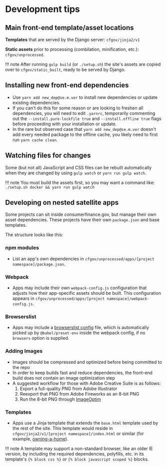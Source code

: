 # Development tips


## Main front-end template/asset locations

**Templates** that are served by the Django server: `cfgov/jinja2/v1`

**Static assets** prior to processing (combilation, minification, etc.):
`cfgov/unprocessed`.

!!! note
    After running `gulp build` (or `./setup.sh`) the site's assets are copied over to `cfgov/static_built`,
    ready to be served by Django.


## Installing new front-end dependencies

- Use `yarn add new_dep@se.m.ver` to install new dependencies
  or update existing dependencies.
- If you can't do this for some reason or are looking to freshen all dependencies,
  you will need to edit `.yarnrc`, temporarily commenting out the `--install.pure-lockfile true`
  and `--install.offline true` flags before proceeding with your installation or update.
- In the rare but observed case that `yarn add new_dep@se.m.ver` doesn't add
  every needed package to the offline cache, you likely need to first run
  `yarn cache clean`.

## Watching files for changes

Some (but not all) JavaScript and CSS files can be rebuilt automatically when they are changed by using `gulp watch` or `yarn run gulp watch`.

!!! note
    You must build the assets first, so you may want a command like: 
    ```
    ./setup.sh docker && yarn run gulp watch
    ```


## Developing on nested satellite apps

Some projects can sit inside consumerfinance.gov, but manage their own asset
dependencies. These projects have their own `package.json` and base templates.

The structure looks like this:

### npm modules
- List an app's own dependencies in
  `cfgov/unprocessed/apps/[project namespace]/package.json`.

### Webpack
- Apps may include their own `webpack-config.js` configuration that adjusts how
  their app-specific assets should be built. This configuration appears in
  `cfgov/unprocessed/apps/[project namespace]/webpack-config.js`.

### Browserslist
- Apps may include a
  [browserslist config](https://github.com/browserslist/browserslist#config-file)
  file, which is automatically picked up by `@babel/preset-env` inside the
  webpack config, if no `browsers` option is supplied.

### Adding Images
- Images should be compressed and optimized before being committed to the repo
- In order to keep builds fast and reduce dependencies, the front-end build does not contain an image optimization step
- A suggested workflow for those with Adobe Creative Suite is as follows:
  1. Export a full-quality PNG from Adobe Illustrator
  1. Reexport that PNG from Adobe Fireworks as an 8-bit PNG
  1. Run the 8-bit PNG through [ImageOptim](https://imageoptim.com)

### Templates
- Apps use a Jinja template that extends the `base.html`
  template used by the rest of the site.
  This template would reside in `cfgov/jinja2/v1/[project namespace]/index.html`
  or similar (for example, [owning-a-home](https://github.com/cfpb/consumerfinance.gov/blob/main/cfgov/jinja2/v1/owning-a-home/explore-rates/index.html)).

!!! note
    A template may support a non-standard browser, like an older IE version,
    by including the required dependencies, polyfills, etc. in its
    template's `{% block css %}` or `{% block javascript scoped %}` blocks.
